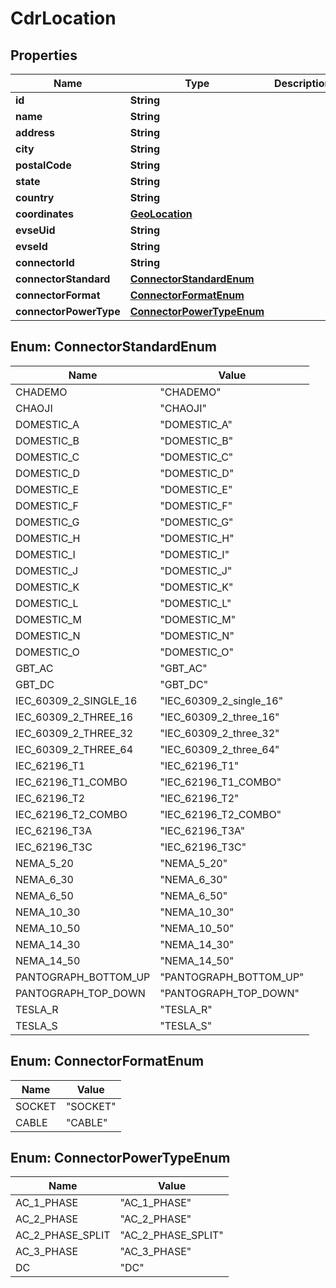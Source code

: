 # CdrLocation

## Properties
Name | Type | Description | Notes
------------ | ------------- | ------------- | -------------
**id** | **String** |  |  [optional]
**name** | **String** |  |  [optional]
**address** | **String** |  |  [optional]
**city** | **String** |  |  [optional]
**postalCode** | **String** |  |  [optional]
**state** | **String** |  |  [optional]
**country** | **String** |  |  [optional]
**coordinates** | [**GeoLocation**](GeoLocation.md) |  |  [optional]
**evseUid** | **String** |  |  [optional]
**evseId** | **String** |  |  [optional]
**connectorId** | **String** |  |  [optional]
**connectorStandard** | [**ConnectorStandardEnum**](#ConnectorStandardEnum) |  |  [optional]
**connectorFormat** | [**ConnectorFormatEnum**](#ConnectorFormatEnum) |  |  [optional]
**connectorPowerType** | [**ConnectorPowerTypeEnum**](#ConnectorPowerTypeEnum) |  |  [optional]

<a name="ConnectorStandardEnum"></a>
## Enum: ConnectorStandardEnum
Name | Value
---- | -----
CHADEMO | &quot;CHADEMO&quot;
CHAOJI | &quot;CHAOJI&quot;
DOMESTIC_A | &quot;DOMESTIC_A&quot;
DOMESTIC_B | &quot;DOMESTIC_B&quot;
DOMESTIC_C | &quot;DOMESTIC_C&quot;
DOMESTIC_D | &quot;DOMESTIC_D&quot;
DOMESTIC_E | &quot;DOMESTIC_E&quot;
DOMESTIC_F | &quot;DOMESTIC_F&quot;
DOMESTIC_G | &quot;DOMESTIC_G&quot;
DOMESTIC_H | &quot;DOMESTIC_H&quot;
DOMESTIC_I | &quot;DOMESTIC_I&quot;
DOMESTIC_J | &quot;DOMESTIC_J&quot;
DOMESTIC_K | &quot;DOMESTIC_K&quot;
DOMESTIC_L | &quot;DOMESTIC_L&quot;
DOMESTIC_M | &quot;DOMESTIC_M&quot;
DOMESTIC_N | &quot;DOMESTIC_N&quot;
DOMESTIC_O | &quot;DOMESTIC_O&quot;
GBT_AC | &quot;GBT_AC&quot;
GBT_DC | &quot;GBT_DC&quot;
IEC_60309_2_SINGLE_16 | &quot;IEC_60309_2_single_16&quot;
IEC_60309_2_THREE_16 | &quot;IEC_60309_2_three_16&quot;
IEC_60309_2_THREE_32 | &quot;IEC_60309_2_three_32&quot;
IEC_60309_2_THREE_64 | &quot;IEC_60309_2_three_64&quot;
IEC_62196_T1 | &quot;IEC_62196_T1&quot;
IEC_62196_T1_COMBO | &quot;IEC_62196_T1_COMBO&quot;
IEC_62196_T2 | &quot;IEC_62196_T2&quot;
IEC_62196_T2_COMBO | &quot;IEC_62196_T2_COMBO&quot;
IEC_62196_T3A | &quot;IEC_62196_T3A&quot;
IEC_62196_T3C | &quot;IEC_62196_T3C&quot;
NEMA_5_20 | &quot;NEMA_5_20&quot;
NEMA_6_30 | &quot;NEMA_6_30&quot;
NEMA_6_50 | &quot;NEMA_6_50&quot;
NEMA_10_30 | &quot;NEMA_10_30&quot;
NEMA_10_50 | &quot;NEMA_10_50&quot;
NEMA_14_30 | &quot;NEMA_14_30&quot;
NEMA_14_50 | &quot;NEMA_14_50&quot;
PANTOGRAPH_BOTTOM_UP | &quot;PANTOGRAPH_BOTTOM_UP&quot;
PANTOGRAPH_TOP_DOWN | &quot;PANTOGRAPH_TOP_DOWN&quot;
TESLA_R | &quot;TESLA_R&quot;
TESLA_S | &quot;TESLA_S&quot;

<a name="ConnectorFormatEnum"></a>
## Enum: ConnectorFormatEnum
Name | Value
---- | -----
SOCKET | &quot;SOCKET&quot;
CABLE | &quot;CABLE&quot;

<a name="ConnectorPowerTypeEnum"></a>
## Enum: ConnectorPowerTypeEnum
Name | Value
---- | -----
AC_1_PHASE | &quot;AC_1_PHASE&quot;
AC_2_PHASE | &quot;AC_2_PHASE&quot;
AC_2_PHASE_SPLIT | &quot;AC_2_PHASE_SPLIT&quot;
AC_3_PHASE | &quot;AC_3_PHASE&quot;
DC | &quot;DC&quot;
